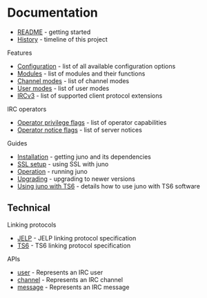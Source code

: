 # Documentation

* [README](../README.md) - getting started
* [History](history.md) - timeline of this project

Features
* [Configuration](config.md) - list of all available configuration options
* [Modules](modules.md) - list of modules and their functions
* [Channel modes](cmodes.md) - list of channel modes
* [User modes](umodes.md) - list of user modes
* [IRCv3](ircv3.md) - list of supported client protocol extensions

IRC operators
* [Operator privilege flags](oper_flags.md) - list of operator capabilities
* [Operator notice flags](oper_notices.md) - list of server notices

Guides
* [Installation](../README.md#installation) - getting juno and its dependencies
* [SSL setup](../README.md#ssl-setup) - using SSL with juno
* [Operation](../README.md#operation) - running juno
* [Upgrading](../README.md#upgrading) - upgrading to newer versions
* [Using juno with TS6](ts6.md) - details how to use juno with TS6 software

## Technical

Linking protocols
* [JELP](technical/proto/jelp.md) - JELP linking protocol specification
* [TS6](technical/proto/ts6.md) - TS6 linking protocol specification

APIs
* [user](technical/api/user.md) - Represents an IRC user
* [channel](technical/api/channel.md) - Represents an IRC channel
* [message](technical/api/message.md) - Represents an IRC message
